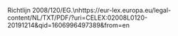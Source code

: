 Richtlijn 2008/120/EG.\nhttps://eur-lex.europa.eu/legal-content/NL/TXT/PDF/?uri=CELEX:02008L0120-20191214&qid=1606996497389&from=en
